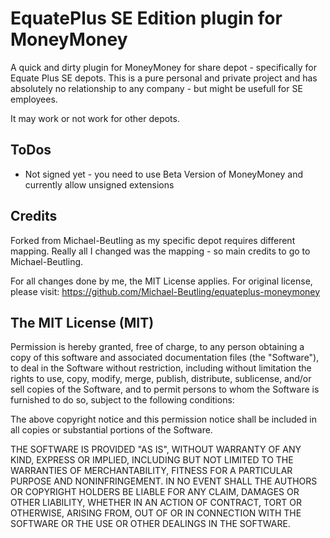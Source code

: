 # EquatePlus SE Edition plugin for MoneyMoney

A quick and dirty plugin for MoneyMoney for share depot - specifically for Equate Plus SE depots.
This is a pure personal and private project and has absolutely no relationship to any company - but might be usefull for SE employees.

It may work or not work for other depots.


## ToDos

* Not signed yet - you need to use Beta Version of MoneyMoney and currently allow unsigned extensions


## Credits 

Forked from Michael-Beutling as my specific depot requires different mapping.
Really all I changed was the mapping - so main credits to go to Michael-Beutling.

For all changes done by me, the MIT License applies. For original license, please visit:
https://github.com/Michael-Beutling/equateplus-moneymoney


## The MIT License (MIT)

Permission is hereby granted, free of charge, to any person obtaining a copy of this software and associated documentation files (the "Software"), to deal in the Software without restriction, including without limitation the rights to use, copy, modify, merge, publish, distribute, sublicense, and/or sell copies of the Software, and to permit persons to whom the Software is furnished to do so, subject to the following conditions:

The above copyright notice and this permission notice shall be included in all copies or substantial portions of the Software.

THE SOFTWARE IS PROVIDED "AS IS", WITHOUT WARRANTY OF ANY KIND, EXPRESS OR IMPLIED, INCLUDING BUT NOT LIMITED TO THE WARRANTIES OF MERCHANTABILITY, FITNESS FOR A PARTICULAR PURPOSE AND NONINFRINGEMENT. IN NO EVENT SHALL THE AUTHORS OR COPYRIGHT HOLDERS BE LIABLE FOR ANY CLAIM, DAMAGES OR OTHER LIABILITY, WHETHER IN AN ACTION OF CONTRACT, TORT OR OTHERWISE, ARISING FROM, OUT OF OR IN CONNECTION WITH THE SOFTWARE OR THE USE OR OTHER DEALINGS IN THE SOFTWARE.
